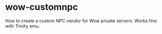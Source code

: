 # wow-customnpc
How to create a custom NPC vendor for Wow private servers. Works fine with Trinity emu.
